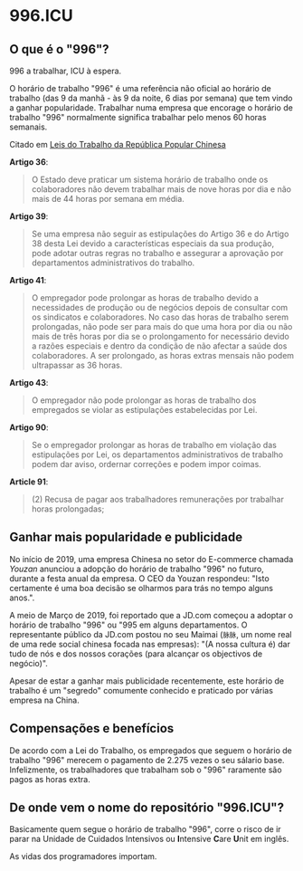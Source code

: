 996.ICU
===

## O que é o "996"?
996 a trabalhar, ICU à espera.

O horário de trabalho "996" é uma referência não oficial ao horário de trabalho (das 9 da manhã - às 9 da noite, 6 dias por semana) que tem vindo a ganhar popularidade.
Trabalhar numa empresa que encorage o horário de trabalho "996" normalmente significa trabalhar pelo menos 60 horas semanais.

Citado em [Leis do Trabalho da República Popular Chinesa](http://www.china.org.cn/living_in_china/abc/2009-07/15/content_18140508.htm)

**Artigo 36**:  
> O Estado deve praticar um sistema horário de trabalho onde os colaboradores não devem trabalhar mais de nove horas por dia e não mais de 44 horas por semana em média.

**Artigo 39**:  
> Se uma empresa não seguir as estipulações do Artigo 36 e do Artigo 38 desta Lei devido a características especiais da sua produção, pode adotar outras regras no trabalho e assegurar a aprovação por departamentos administrativos do trabalho.

**Artigo 41**:  
> O empregador pode prolongar as horas de trabalho devido a necessidades de produção ou de negócios depois de consultar com os sindicatos e colaboradores. No caso das horas de trabalho serem prolongadas, não pode ser para mais do que uma hora por dia ou não mais de três horas por dia se o prolongamento for necessário devido a razões especiais e dentro da condição de não afectar a saúde dos colaboradores. A ser prolongado, as horas extras mensais não podem ultrapassar as 36 horas.

**Artigo 43**:  
> O empregador não pode prolongar as horas de trabalho dos empregados se violar as estipulações estabelecidas por Lei.

**Artigo 90**:  

> Se o empregador prolongar as horas de trabalho em violação das estipulações por Lei, os departamentos administrativos de trabalho podem dar aviso, ordernar correções e podem impor coimas.  

**Article 91**:
> (2) Recusa de pagar aos trabalhadores remunerações por trabalhar horas prolongadas;

## Ganhar mais popularidade e publicidade

No início de 2019, uma empresa Chinesa no setor do E-commerce chamada _Youzan_ anunciou a adopção do horário de trabalho "996" no futuro, durante a festa anual da empresa. O CEO da Youzan respondeu: "Isto certamente é uma boa decisão se olharmos para trás no tempo alguns anos.".

A meio de Março de 2019, foi reportado que a JD.com começou a adoptar o horário de trabalho "996" ou "995 em alguns departamentos. O representante público da JD.com postou no seu Maimai (`脉脉`, um nome real de uma rede social chinesa focada nas empresas): "(A nossa cultura é) dar tudo de nós e dos nossos corações (para alcançar os objectivos de negócio)".

Apesar de estar a ganhar mais publicidade recentemente, este horário de trabalho é um "segredo" comumente conhecido e praticado por várias empresa na China.

## Compensações e benefícios

De acordo com a Lei do Trabalho, os empregados que seguem o horário de trabalho "996" merecem o pagamento de 2.275 vezes o seu sálario base. Infelizmente, os trabalhadores que trabalham sob o "996" raramente são pagos as horas extra.

## De onde vem o nome do repositório "996.ICU"?

Basicamente quem segue o horário de trabalho "996", corre o risco de ir parar na Unidade de Cuidados Intensivos ou **I**ntensive **C**are **U**nit em inglês.

As vidas dos programadores importam.

